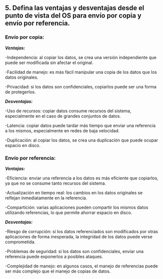 ## **5. Defina las ventajas y desventajas desde el punto de vista del OS para envío por copia y envío por referencia.**

### **Envío por copia:**

***Ventajas:***

-Independencia: al copiar los datos, se crea una versión independiente que puede ser modificada sin afectar el original.

-Facilidad de manejo: es más fácil manipular una copia de los datos que los datos originales.

-Privacidad: si los datos son confidenciales, copiarlos puede ser una forma de protegerlos.

***Desventajas:***

-Uso de recursos: copiar datos consume recursos del sistema, especialmente en el caso de grandes conjuntos de datos.

-Latencia: copiar datos puede tardar más tiempo que enviar una referencia a los mismos, especialmente en redes de baja velocidad.

-Duplicación: al copiar los datos, se crea una duplicación que puede ocupar espacio en disco.

### **Envío por referencia:**


***Ventajas:***

-Eficiencia: enviar una referencia a los datos es más eficiente que copiarlos, ya que no se consume tanto recursos del sistema.

-Actualización en tiempo real: los cambios en los datos originales se reflejan inmediatamente en la referencia.

-Compartición: varias aplicaciones pueden compartir los mismos datos utilizando referencias, lo que permite ahorrar espacio en disco.


***Desventajas:***

-Riesgo de corrupción: si los datos referenciados son modificados por otras aplicaciones de forma inesperada, la integridad de los datos puede verse comprometida.

-Problemas de seguridad: si los datos son confidenciales, enviar una referencia puede exponerlos a posibles ataques.

-Complejidad de manejo: en algunos casos, el manejo de referencias puede ser más complejo que el manejo de copias de datos.
